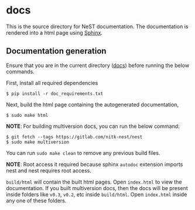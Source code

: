 # docs

This is the source directory for NeST documentation. The documentation is rendered
into a html page using [Sphinx](https://www.sphinx-doc.org/en/master/).

## Documentation generation

Ensure that you are in the current directory ([docs](.)) before running the
below commands.

First, install all required dependencies
```
$ pip install -r doc_requirements.txt
```

Next, build the html page containing the autogenerated documentation,
```
$ sudo make html
```

**NOTE**: For building multiversion docs, you can run the below command:
```
$ git fetch --tags https://gitlab.com/nitk-nest/nest
$ sudo make multiversion
```

You can run `sudo make clean` to remove any previous build files.

**NOTE**: Root access it required because sphinx `autodoc` extension imports
nest and nest requires root access.

`build/html` will contain the built html pages. Open `index.html` to view the documentation.
If you built multiversion docs, then the docs will be present inside folders like `v0.3`,
`v0.2`, etc inside `build/html`. Open `index.html` inside any one of these folders.
